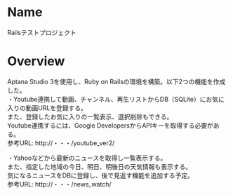 # Name

Railsテストプロジェクト

# Overview
Aptana Studio 3を使用し、Ruby on Railsの環境を構築。以下2つの機能を作成した。  
・Youtube連携して動画、チャンネル、再生リストからDB（SQLite）にお気に入りの動画URLを登録する。  
また、登録したお気に入りの一覧表示、選択削除もできる。  
Youtube連携するには、Google DevelopersからAPIキーを取得する必要がある。  
参考URL: http://・・・/youtube_ver2/  
  
・Yahooなどから最新のニュースを取得し一覧表示する。  
また、指定した地域の今日、明日、明後日の天気情報も表示する。  
気になるニュースをDBに登録し、後で見返す機能を追加する予定。  
参考URL: http://・・・/news_watch/  

